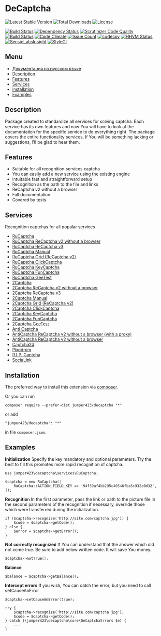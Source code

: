 DeCaptcha
================
[![Latest Stable Version](https://poser.pugx.org/jumper423/decaptcha/v/stable)](https://packagist.org/packages/jumper423/decaptcha)
[![Total Downloads](https://poser.pugx.org/jumper423/decaptcha/downloads)](https://packagist.org/packages/jumper423/decaptcha)
[![License](https://poser.pugx.org/jumper423/decaptcha/license)](https://packagist.org/packages/jumper423/decaptcha)

[![Build Status](https://travis-ci.org/jumper423/decaptcha.svg?branch=master)](https://travis-ci.org/jumper423/decaptcha)
[![Dependency Status](https://www.versioneye.com/user/projects/5849f365a662a5004c110a29/badge.svg?style=flat-square)](https://www.versioneye.com/user/projects/5849f365a662a5004c110a29)
[![Scrutinizer Code Quality](https://scrutinizer-ci.com/g/jumper423/decaptcha/badges/quality-score.png?b=master)](https://scrutinizer-ci.com/g/jumper423/decaptcha/?branch=master)
[![Build Status](https://scrutinizer-ci.com/g/jumper423/decaptcha/badges/build.png?b=master)](https://scrutinizer-ci.com/g/jumper423/decaptcha/build-status/master)
[![Code Climate](https://codeclimate.com/github/jumper423/decaptcha/badges/gpa.svg)](https://codeclimate.com/github/jumper423/decaptcha)
[![Issue Count](https://codeclimate.com/github/jumper423/decaptcha/badges/issue_count.svg)](https://codeclimate.com/github/jumper423/decaptcha)
[![codecov](https://codecov.io/gh/jumper423/decaptcha/branch/master/graph/badge.svg)](https://codecov.io/gh/jumper423/decaptcha)
[![HHVM Status](http://hhvm.h4cc.de/badge/jumper423/decaptcha.svg)](http://hhvm.h4cc.de/package/jumper423/decaptcha)
[![SensioLabsInsight](https://insight.sensiolabs.com/projects/d485629c-1830-440d-82ab-a567bfa5ddc5/mini.png)](https://insight.sensiolabs.com/projects/d485629c-1830-440d-82ab-a567bfa5ddc5)
[![StyleCI](https://styleci.io/repos/75013766/shield?branch=master)](https://styleci.io/repos/75013766)

Menu
--------------
+ [Документация на русском языке](../docs/README-ru.md)
+ [Description](#description)
+ [Features](#features)
+ [Services](#services)
+ [Installation](#installation)
+ [Examples](#examples)


Description
--------------
Package created to standardize all services for solving captcha.
            Each service has its own features and now You will have to look at the documentation for the specific service to do everything right. 
            The package covers the entire functionality services. If You will be something lacking or suggestions, I'll be glad to hear them.

Features
--------------
+ Suitable for all recognition services captcha
+ You can easily add a new service using the existing engine
+ Intuitable fast and straightforward setup
+ Recognition as the path to the file and links
+ ReCaptcha v2 without a browser
+ Full documentation
+ Covered by tests

Services
--------------
Recognition captchas for all popular services

+ [RuCaptcha](../docs/RuCaptcha-en.md)
+ [RuCaptcha ReCaptcha v2 without a browser](../docs/RuCaptchaReCaptcha-en.md)
+ [RuCaptcha ReCaptcha v3](../docs/RuCaptchaReCaptchaV3-en.md)
+ [RuCaptcha Manual](../docs/RuCaptchaInstruction-en.md)
+ [RuCaptcha Grid (ReCaptcha v2)](../docs/RuCaptchaGrid-en.md)
+ [RuCaptcha ClickCaptcha](../docs/RuCaptchaClick-en.md)
+ [RuCaptcha KeyCaptcha](../docs/RuCaptchaKeyCaptcha-en.md)
+ [RuCaptcha FunCaptcha](../docs/RuCaptchaFunCaptcha-en.md)
+ [RuCaptcha GeeTest](../docs/RuCaptchaGeeTest-en.md)
+ [2Captcha](../docs/TwoCaptcha-en.md)
+ [2Captcha ReCaptcha v2 without a browser](../docs/TwoCaptchaReCaptcha-en.md)
+ [2Captcha ReCaptcha v3](../docs/TwoCaptchaReCaptchaV3-en.md)
+ [2Captcha Manual](../docs/TwoCaptchaInstruction-en.md)
+ [2Captcha Grid (ReCaptcha v2)](../docs/TwoCaptchaGrid-en.md)
+ [2Captcha ClickCaptcha](../docs/TwoCaptchaClick-en.md)
+ [2Captcha KeyCaptcha](../docs/TwoCaptchaKeyCaptcha-en.md)
+ [2Captcha FunCaptcha](../docs/TwoCaptchaFunCaptcha-en.md)
+ [2Captcha GeeTest](../docs/TwoCaptchaGeeTest-en.md)
+ [Anti Captcha](../docs/Anticaptcha-en.md)
+ [AntiCaptcha ReCaptcha v2 without a browser (with a proxy)](../docs/AnticaptchaReCaptcha-en.md)
+ [AntiCaptcha ReCaptcha v2 without a browser](../docs/AnticaptchaReCaptchaProxeless-en.md)
+ [Captcha24](../docs/Captcha24-en.md)
+ [Pixodrom](../docs/Pixodrom-en.md)
+ [R.I.P. Captcha ](../docs/Ripcaptcha-en.md)
+ [SociaLink](../docs/Socialink-en.md)


Installation
--------------
The preferred way to install this extension via [composer](http://getcomposer.org/download/).

Or you can run
```
composer require --prefer-dist jumper423/decaptcha "*"
```
or add
```
"jumper423/decaptcha": "*"
```
in file `composer.json`.


Examples
--------------
__Initialization__
Specify the key mandatory and optional parameters. Try the best to fill this promotes more rapid recognition of captcha.
```
use jumper423\decaptcha\services\RuCaptcha;

$captcha = new RuCaptcha([
    RuCaptcha::ACTION_FIELD_KEY => '94f39af4bb295c40546fba5c932e0d32',
]);
```
__Recognition__
In the first parameter, pass the link or path to the picture file in the second parameters of the recognition if necessary, override those which were transferred during the initialization.
```
if ($captcha->recognize('http://site.com/captcha.jpg')) {
    $code = $captcha->getCode();
} else {
    $error = $captcha->getError();
}
```
__Not correctly recognized__
If You can understand that the answer which did not come true. Be sure to add below written code. It will save You money.
```
$captcha->notTrue();
```
__Balance__
```
$balance = $captcha->getBalance();
```
__Intercept errors__
If you wish, You can catch the error, but you need to call setCauseAnError
```
$captcha->setCauseAnError(true);

try {
    $captcha->recognize('http://site.com/captcha.jpg');
    $code = $captcha->getCode();
} catch (\jumper423\decaptcha\core\DeCaptchaErrors $e) {
    ...
}
```


